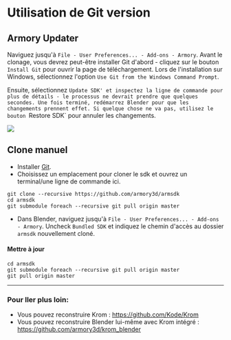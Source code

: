 # Utilisation de Git version

## Armory Updater

Naviguez jusqu'à `File - User Preferences... - Add-ons - Armory`. Avant le clonage, vous devrez peut-être installer Git d'abord - cliquez sur le bouton `Install Git` pour ouvrir la page de téléchargement. Lors de l'installation sur Windows, sélectionnez l'option `Use Git from the Windows Command Prompt`.

Ensuite, sélectionnez `Update SDK' et inspectez la ligne de commande pour plus de détails - le processus ne devrait prendre que quelques secondes. Une fois terminé, redémarrez Blender pour que les changements prennent effet. Si quelque chose ne va pas, utilisez le bouton `Restore SDK` pour annuler les changements.



![](/dev/img/gitversion/updater.png)

## Clone manuel

- Installer [Git](https://git-scm.com/download/win).
- Choisissez un emplacement pour cloner le sdk et ouvrez un terminal/une ligne de commande ici.

```
git clone --recursive https://github.com/armory3d/armsdk
cd armsdk
git submodule foreach --recursive git pull origin master
```

- Dans Blender, naviguez jusqu'à `File - User Preferences... - Add-ons - Armory`. Uncheck `Bundled SDK` et indiquez le chemin d'accès au dossier `armsdk` nouvellement cloné.

#### Mettre à jour

```
cd armsdk
git submodule foreach --recursive git pull origin master
git pull origin master
```

---

### Pour ller plus loin:

- Vous pouvez reconstruire Krom : https://github.com/Kode/Krom
- Vous pouvez reconstruire Blender lui-même avec Krom intégré : https://github.com/armory3d/krom_blender
